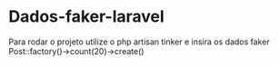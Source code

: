# Dados-faker-laravel
Para rodar o projeto utilize o php artisan tinker 
e insira os dados faker 
Post::factory()->count(20)->create()
